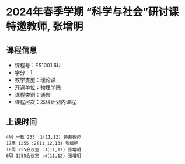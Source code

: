 # 2024年春季学期 “科学与社会”研讨课 特邀教师, 张增明






## 课程信息

- 课程号：FS1001.6U
- 学分：1
- 教学类型：理论课
- 开课单位：物理学院
- 课程类别：通修
- 课程层次：本科计划内课程

## 上课时间

```
4周 一教 255 :1(11,12) 特邀教师
17周 1255 :2(11,12,13) 张增明
10周 255会议室 :3(11,12) 张增明
6周 1255会议室 :4(11,12) 张增明
```

